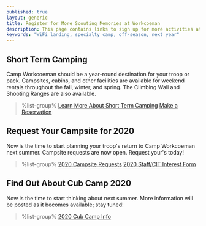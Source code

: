 ```yaml
---
published: true
layout: generic
title: Register for More Scouting Memories at Workcoeman
description: This page contains links to sign up for more activities at Camp Workcoeman.
keywords: "WiFi landing, specialty camp, off-season, next year"
---
```


## Short Term Camping

Camp Workcoeman should be a year-round destination for your troop or pack. Campsites, cabins, and other facilities are available for weekend rentals throughout the fall, winter, and spring. The Climbing Wall and Shooting Ranges are also available.

> %list-group%
> <a href="{{ site.url }}/short-term-camping/" class="list-group-item">Learn More About Short Term Camping</a>
> <a href="https://www.ctrivers.org/rentals/periods?filter_by_location=3" class="list-group-item">Make a Reservation</a>


## Request Your Campsite for 2020

Now is the time to start planning your troop's return to Camp Workcoeman next summer. Campsite requests are now open. Request your's today!

> %list-group%
> <a href="{{ site.url }}/2020/" class="list-group-item">2020 Campsite Requests</a>
> <a href="https://docs.google.com/forms/d/1eJjlCDxyYw4tK9FntXnSUeWPSjGn-ylPpnBwPe7e9jw/viewform" class="list-group-item">2020 Staff/CIT Interest Form</a>

## Find Out About Cub Camp 2020

Now is the time to start thinking about next summer. More information will be posted as it becomes available; stay tuned!

> %list-group%
> <a href="{{ site.url }}/cubcamp2020/" class="list-group-item">2020 Cub Camp Info</a>
